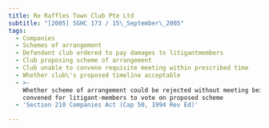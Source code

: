 ```yaml
---
title: Re Raffles Town Club Pte Ltd
subtitle: "[2005] SGHC 173 / 15\_September\_2005"
tags:
  - Companies
  - Schemes of arrangement
  - Defendant club ordered to pay damages to litigantmembers
  - Club proposing scheme of arrangement
  - Club unable to convene requisite meeting within prescribed time
  - Whether club\'s proposed timeline acceptable
  - >-
    Whether scheme of arrangement could be rejected without meeting being
    convened for litigant-members to vote on proposed scheme
  - 'Section 210 Companies Act (Cap 50, 1994 Rev Ed)'

---
```


